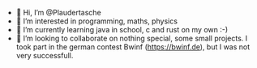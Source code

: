 - 👋 Hi, I’m @Plaudertasche
- 👀 I’m interested in programming, maths, physics
- 🌱 I’m currently learning java in school, c and rust on my own :-)
- 💞️ I’m looking to collaborate on nothing special, some small projects. I took part in the german contest Bwinf (https://bwinf.de), but I was not very successfull.
<!--- - 📫 How to reach me --->

<!---
Plaudertasche/Plaudertasche is a ✨ special ✨ repository because its `README.md` (this file) appears on your GitHub profile.
You can click the Preview link to take a look at your changes.
--->
